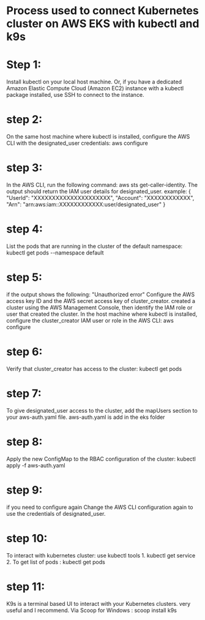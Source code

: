 # Process used to connect Kubernetes cluster on AWS EKS with kubectl and k9s

# Step 1:  
Install kubectl on your local host machine. Or, if you have a dedicated Amazon Elastic Compute Cloud (Amazon EC2) instance with a kubectl package installed, use SSH to connect to the instance.

# step 2: 
On the same host machine where kubectl is installed, configure the AWS CLI with the designated_user credentials:  aws configure

# step 3:  
In the AWS CLI, run the following command: aws sts get-caller-identity. The output should return the IAM user details for designated_user.
example:
       {
    "UserId": "XXXXXXXXXXXXXXXXXXXXX",
    "Account": "XXXXXXXXXXXX",
    "Arn": "arn:aws:iam::XXXXXXXXXXXX:user/designated_user"
}

# step 4: 
List the pods that are running in the cluster of the default namespace: kubectl get pods --namespace default

# step 5: 
if the output shows the following: "Unauthorized error" Configure the AWS access key ID and the AWS secret access key of cluster_creator.
created a cluster using the AWS Management Console, then identify the IAM role or user that created the cluster. In the host machine where kubectl is installed, 
configure the cluster_creator IAM user or role in the AWS CLI: aws configure

# step 6: 
Verify that cluster_creator has access to the cluster: kubectl get pods

# step 7: 
To give designated_user access to the cluster, add the mapUsers section to your aws-auth.yaml file. aws-auth.yaml is add in the eks folder 

# step 8: 
Apply the new ConfigMap to the RBAC configuration of the cluster: kubectl apply -f aws-auth.yaml

# step 9: 
if you need to configure again Change the AWS CLI configuration again to use the credentials of designated_user.

# step 10: 
To interact with kubernetes cluster: use kubectl tools 
            1. kubectl get service 
            2. To get list of pods : kubectl get pods 
# step 11: 
K9s is a terminal based UI to interact with your Kubernetes clusters. very useful and I recommend.
            Via Scoop for Windows : scoop install k9s
